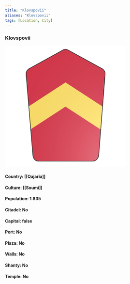 ```yaml
---
title: "Klovspovii"
aliases: "Klovspovii"
tags: [Location, City]
---
```

### Klovspovii
![](attachment/bda728f24cedb83a2d3381f9eb50d367.svg)

#### Country: [[Qajaria]]

#### Culture: [[Soumi]]

#### Population: 1.835

#### Citadel: No

#### Capital: false

#### Port: No

#### Plaza: No

#### Walls: No

#### Shanty: No

#### Temple: No

